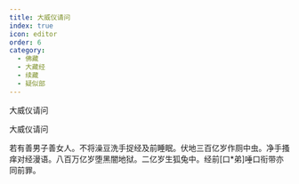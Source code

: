 ```yaml
---
title: 大威仪请问
index: true
icon: editor
order: 6
category:
  - 佛藏
  - 大藏经
  - 续藏
  - 疑似部
---
```


  大威仪请问  

大威仪请问  

若有善男子善女人。不将澡豆洗手捉经及前睡眠。伏地三百亿岁作厕中虫。净手搔痒对经漫语。八百万亿岁堕黑闇地狱。二亿岁生狐兔中。经前[口*弟]唾口衔带亦同前罪。  
